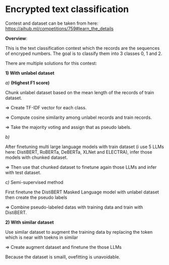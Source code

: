 # Encrypted text classification 

Contest and dataset can be taken from here: https://aihub.ml/competitions/759#learn_the_details

**Overview**:

This is the text classification contest which the records are the sequences of encryped numbers. The goal is to classify them into 3 classes 0, 1 and 2.

There are multiple solutions for this contest:

**1) With unlabel dataset**

*a)* **(Highest F1 score)**

Chunk unlabel dataset based on the mean length of the records of train dataset.

=> Create TF-IDF vector for each class.

=> Compute cosine similarity among unlabel records and train records.

=> Take the majority voting and assign that as pseudo labels.

*b)*

After finetuning multi large language models with train dataset (i use 5 LLMs here: DistiBERT, RoBERTa, DeBERTa, XLNet and ELECTRA), infer those models with chunked dataset.

=> Then use that chunked dataset to finetune again those LLMs and infer with test dataset.

*c)* Semi-supervised method

First finetune the DistiBERT Masked Language model with unlabel dataset then create the pseudo labels

=> Combine pseudo-labeled datas with training data and train with DistiBERT.

**2) With similar dataset**

Use similar dataset to augment the training data by replacing the token which is near with toekns in similar

=> Create augment dataset and finetune the those LLMs 

Because the dataset is smaill, ovefitting is unavoidable.

